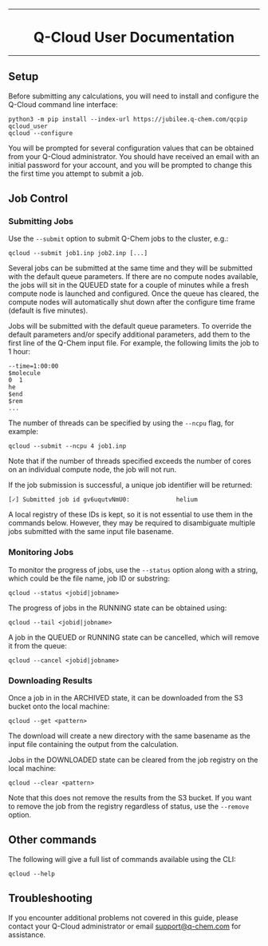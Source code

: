 -----------------------------------------------------------------------

<h1 align="center"> Q-Cloud User Documentation </h1>

-----------------------------------------------------------------------


## Setup

Before submitting any calculations, you will need to install and configure
the Q-Cloud command line interface:
```
python3 -m pip install --index-url https://jubilee.q-chem.com/qcpip  qcloud_user
qcloud --configure
```
You will be prompted for several configuration values that can be obtained from
your Q-Cloud administrator.  You should have received an email with an initial
password for your account, and you will be prompted to change this the first
time you attempt to submit a job.


## Job Control

### Submitting Jobs

Use the `--submit` option to submit Q-Chem jobs to the cluster, e.g.:
```
qcloud --submit job1.inp job2.inp [...]
```
Several jobs can be submitted at the same time and they will be submitted with
the default queue parameters.   If there are no compute nodes available, the
jobs will sit in the QUEUED state for a couple of minutes while a fresh compute
node is launched and configured.  Once the queue has cleared, the compute nodes
will automatically shut down after the configure time frame (default is five minutes).

Jobs will be submitted with the default queue parameters.  To override the
default parameters and/or specify additional parameters, add them to the first
line of the Q-Chem input file. For example, the following limits the job to 1
hour:
```
--time=1:00:00
$molecule
0  1
he
$end
$rem
...
```
The number of threads can be specified by using the `--ncpu` flag, for example:
```
qcloud --submit --ncpu 4 job1.inp 
```
Note that if the number of threads specified exceeds the number of cores on 
an individual compute node, the job will not run.

If the job submission is successful, a unique job identifier will be returned:
```
[✓] Submitted job id gv6uqutvNmU0:             helium
```
A local registry of these IDs is kept, so it is not essential to use them in the
commands below. However, they may be required to disambiguate multiple jobs
submitted with the same input file basename.


### Monitoring Jobs

To monitor the progress of jobs, use the `--status` option along with a string, 
which could be the file name, job ID or substring:
```
qcloud --status <jobid|jobname> 
```

The progress of jobs in the RUNNING state can be obtained using:
```
qcloud --tail <jobid|jobname> 
```

A job in the QUEUED or RUNNING state can be cancelled, which will remove it from the queue:
```
qcloud --cancel <jobid|jobname>
```

### Downloading Results

Once a job in in the ARCHIVED state, it can be downloaded from the S3 bucket onto 
the local machine:
```
qcloud --get <pattern> 
```
The download will create a new directory with the same basename as the input file 
containing the output from the calculation.


Jobs in the DOWNLOADED state can be cleared from the job registry on the local machine:
```
qcloud --clear <pattern> 
```
Note that this does not remove the results from the S3 bucket.
If you want to remove the job from the registry regardless of status, use the
`--remove` option.


## Other commands

The following will give a full list of commands available using the CLI:
```
qcloud --help
```

## Troubleshooting

If you encounter additional problems not covered in this guide, please contact your 
Q-Cloud administrator or email support@q-chem.com for assistance.


